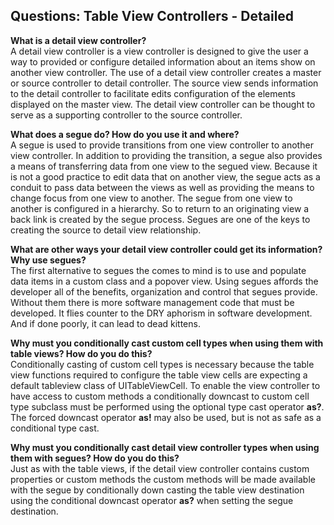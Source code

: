 ## Questions: Table View Controllers - Detailed  

**What is a detail view controller?**  
A detail view controller is a view controller is designed to give the user a way to provided or configure detailed information about an items show on another view controller.  The use of a detail view controller creates a master or source controller to detail controller.  The source view sends information to the detail controller to facilitate edits configuration of the elements displayed on the master view.  The detail view controller can be thought to serve as a supporting controller to the source controller.

**What does a segue do? How do you use it and where?**  
A segue is used to provide transitions from one view controller to another view controller.  In addition to providing the transition, a segue also provides a means of transferring data from one view to the segued view.  Because it is not a good practice to edit data that on another view, the segue acts as a conduit to pass data between the views as well as providing the means to change focus from one view to another.  The segue from one view to another is configured in a hierarchy.  So to return to an originating view a back link is created by the segue process.  Segues are one of the keys to creating the source to detail view relationship. 

**What are other ways your detail view controller could get its information? Why use segues?**  
The first alternative to segues the comes to mind is to use and populate data items in a custom class and a popover view. 
Using segues affords the developer all of the benefits, organization and control that segues provide.  Without them there is more software management code that must be developed.  It flies counter to the DRY aphorism in software development.  And if done poorly, it can lead to dead kittens.

**Why must you conditionally cast custom cell types when using them with table views? How do you do this?**  
Conditionally casting of custom cell types is necessary because the table view functions required to configure the table view cells are expecting a default tableview class of UITableViewCell. To enable the view controller to have access to custom methods a conditionally downcast to custom cell type subclass must be performed using the optional type cast operator **as?**.  The forced downcast operator **as!** may also be used, but is not as safe as a conditional type cast.

**Why must you conditionally cast detail view controller types when using them with segues? How do you do this?**  
Just as with the table views, if the detail view controller contains custom properties or custom methods the custom methods will be made available with the segue by conditionally down casting the table view destination using the conditional downcast operator **as?** when setting the segue destination.
